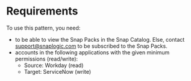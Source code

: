 # Requirements

To use this pattern, you need:

* to be able to view the Snap Packs in the Snap Catalog. Else, contact [support@snaplogic.com](mailto:support@snaplogic.com) to be subscribed to the Snap Packs.
* accounts in the following applications with the given minimum permissions (read/write):
  * Source: Workday (read)
  * Target: ServiceNow (write)
